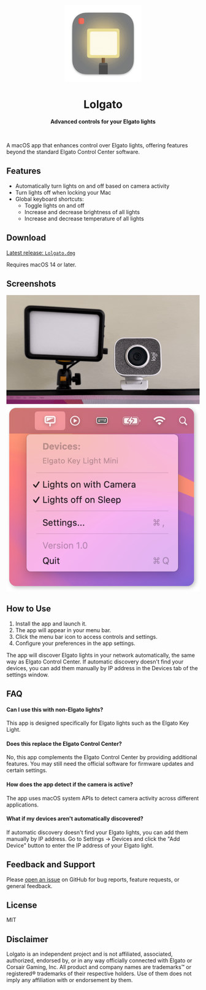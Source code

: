 <div align="center">
	<img src="Meta/AppIcon_readme.png" width="200" height="200">
	<h1>Lolgato</h1>
	<p>
		<b>Advanced controls for your Elgato lights</b>
	</p>
	<br>
</div>

A macOS app that enhances control over Elgato lights, offering features beyond
the standard Elgato Control Center software.

## Features

- Automatically turn lights on and off based on camera activity
- Turn lights off when locking your Mac
- Global keyboard shortcuts:
  - Toggle lights on and off
  - Increase and decrease brightness of all lights
  - Increase and decrease temperature of all lights

## Download

[Latest release: `Lolgato.dmg`](https://github.com/raine/lolgato/releases/latest/download/Lolgato.dmg)

Requires macOS 14 or later.

## Screenshots

![Demo](Meta/demo.gif) ![Menu](Meta/Menu_readme.png)

## How to Use

1. Install the app and launch it.
2. The app will appear in your menu bar.
3. Click the menu bar icon to access controls and settings.
4. Configure your preferences in the app settings.

The app will discover Elgato lights in your network automatically, the same way
as Elgato Control Center. If automatic discovery doesn't find your devices, you
can add them manually by IP address in the Devices tab of the settings window.

## FAQ

#### Can I use this with non-Elgato lights?

This app is designed specifically for Elgato lights such as the Elgato Key
Light.

#### Does this replace the Elgato Control Center?

No, this app complements the Elgato Control Center by providing additional
features. You may still need the official software for firmware updates and
certain settings.

#### How does the app detect if the camera is active?

The app uses macOS system APIs to detect camera activity across different
applications.

#### What if my devices aren't automatically discovered?

If automatic discovery doesn't find your Elgato lights, you can add them
manually by IP address. Go to Settings → Devices and click the "Add Device"
button to enter the IP address of your Elgato light.

## Feedback and Support

Please [open an issue](https://github.com/raine/Lolgato/issues/new) on GitHub
for bug reports, feature requests, or general feedback.

## License

MIT

## Disclaimer

Lolgato is an independent project and is not affiliated, associated, authorized,
endorsed by, or in any way officially connected with Elgato or Corsair Gaming,
Inc. All product and company names are trademarks™ or registered® trademarks
of their respective holders. Use of them does not imply any affiliation with or
endorsement by them.
